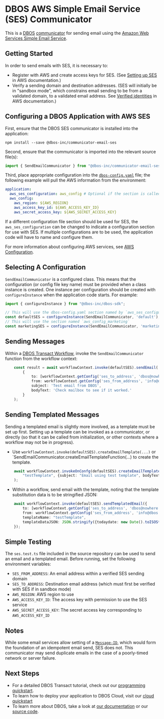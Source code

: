 # DBOS AWS Simple Email Service (SES) Communicator

This is a [DBOS](https://docs.dbos.dev/) [communicator](https://docs.dbos.dev/tutorials/communicator-tutorial) for sending email using the [Amazon Web Services Simple Email Service](https://aws.amazon.com/ses/).

## Getting Started
In order to send emails with SES, it is necessary to:
- Register with AWS and create access keys for SES. (See [Setting up SES](https://docs.aws.amazon.com/ses/latest/dg/setting-up.html) in AWS documentation.)
- Verify a sending domain and destination addresses. (SES will initially be in "sandbox mode", which constrains email sending to be from a validated domain, to a validated email address.  See [Verified identities](https://docs.aws.amazon.com/ses/latest/dg/setting-up.html) in AWS documentation.)

## Configuring a DBOS Application with AWS SES
First, ensure that the DBOS SES communicator is installed into the application:
```
npm install --save @dbos-inc/communicator-email-ses
```

Second, ensure that the communicator is imported into the relevant source file(s):
```typescript
import { SendEmailCommunicator } from "@dbos-inc/communicator-email-ses";
```

Third, place appropriate configuration into the [`dbos-config.yaml`](https://docs.dbos.dev/api-reference/configuration) file; the following example will pull the AWS information from the environment:
```yaml
application:
  aws_ses_configuration: aws_config # Optional if the section is called `aws_config`
  aws_config:
    aws_region: ${AWS_REGION}
    aws_access_key_id: ${AWS_ACCESS_KEY_ID}
    aws_secret_access_key: ${AWS_SECRET_ACCESS_KEY}
```

If a different configuration file section should be used for SES, the `aws_ses_configuration` can be changed to indicate a configuration section for use with SES.  If multiple configurations are to be used, the application code will have to name and configure them.

For more information about configuring AWS services, see [AWS Configuration](https://docs.dbos.dev/api-reference/communicatorlib#aws-configuration).

## Selecting A Configuration
`SendEmailCommunicator` is a configured class.  This means that the configuration (or config file key name) must be provided when a class instance is created.  One instance per configuration should be created with `configureInstance` when the application code starts.  For example:
```typescript
import { configureInstance } from "@dbos-inc/dbos-sdk";

// This will use the dbos-config.yaml section named by `aws_ses_configuration` if it is specified, or `aws_config` if not
const defaultSES = configureInstance(SendEmailCommunicator, 'default');
// This will use the section named `aws_config_marketing`
const marketingSES = configureInstance(SendEmailCommunicator, 'marketing', {awscfgname: 'aws_config_marketing'});
```

## Sending Messages
Within a [DBOS Transact Workflow](https://docs.dbos.dev/tutorials/workflow-tutorial), invoke the `SendEmailCommunicator` function from the workflow context:
```typescript
    const result = await workflowContext.invoke(defaultSES).sendEmail(
        {
            to: [workflowContext.getConfig('ses_to_address', 'dbos@nowhere.dev')],
            from: workflowContext.getConfig('ses_from_address', 'info@dbos.dev'),
            subject: 'Test email from DBOS',
            bodyText: 'Check mailbox to see if it worked.'
        }
    );
```

## Sending Templated Messages
Sending a templated email is slightly more involved, as a template must be set up first.  Setting up a template can be invoked as a communicator, or directly (so that it can be called from initialization, or other contexts where a workflow may not be in progress).
- Use `workflowContext.invoke(defaultSES).createEmailTemplate(...)` or `SendEmailCommunicator.createEmailTemplateFunction(...) to create the template.
```typescript
    await workflowContext.invokeOnConfg(defaultSES).createEmailTemplate(
        "testTemplate", {subject: "Email using test template", bodyText: "Today's date is {{todaydate}}."}
    );
```
- Within a workflow, send email with the template, noting that the template substitution data is to be stringified JSON:
```typescript
    await workflowContext.invoke(defaultSES).sendTemplatedEmail({
        to: [workflowContext.getConfig('ses_to_address', 'dbos@nowhere.dev')],
        from: workflowContext.getConfig('ses_from_address', 'info@dbos.dev'),
        templateName: "testTemplate",
        templateDataJSON: JSON.stringify({todaydate: new Date().toISOString()}),
    });
```

## Simple Testing
The `ses.test.ts` file included in the source repository can be used to send an email and a templated email.  Before running, set the following environment variables:
- `SES_FROM_ADDRESS`: An email address within a verified SES sending domain
- `SES_TO_ADDRESS`: Destination email address (which must first be verified with SES if in sandbox mode)
- `AWS_REGION`: AWS region to use
- `AWS_ACCESS_KEY_ID`: The access key with permission to use the SES service
- `AWS_SECRET_ACCESS_KEY`: The secret access key corresponding to `AWS_ACCESS_KEY_ID`

## Notes
While some email services allow setting of a [`Message-ID`](https://en.wikipedia.org/wiki/Message-ID), which would form the foundation of an idempotent email send, SES does not.  This communicator may send duplicate emails in the case of a poorly-timed network or server failure.

## Next Steps
- For a detailed DBOS Transact tutorial, check out our [programming quickstart](https://docs.dbos.dev/getting-started/quickstart-programming).
- To learn how to deploy your application to DBOS Cloud, visit our [cloud quickstart](https://docs.dbos.dev/getting-started/quickstart-cloud/)
- To learn more about DBOS, take a look at [our documentation](https://docs.dbos.dev/) or our [source code](https://github.com/dbos-inc/dbos-transact).
